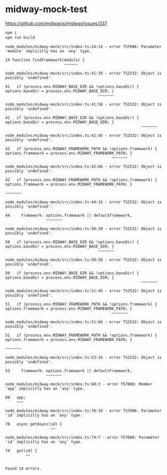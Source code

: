 # midway-mock-test

https://github.com/midwayjs/midway/issues/337

```bash
npm i
npm run build
```

```
node_modules/midway-mock/src/index.ts:24:24 - error TS7006: Parameter 'module' implicitly has an 'any' type.

24 function findFramework(module) {
                          ~~~~~~

node_modules/midway-mock/src/index.ts:41:39 - error TS2532: Object is possibly 'undefined'.

41   if (process.env.MIDWAY_BASE_DIR && !options.baseDir) { options.baseDir = process.env.MIDWAY_BASE_DIR; }
                                         ~~~~~~~

node_modules/midway-mock/src/index.ts:41:58 - error TS2532: Object is possibly 'undefined'.

41   if (process.env.MIDWAY_BASE_DIR && !options.baseDir) { options.baseDir = process.env.MIDWAY_BASE_DIR; }
                                                            ~~~~~~~

node_modules/midway-mock/src/index.ts:42:45 - error TS2532: Object is possibly 'undefined'.

42   if (process.env.MIDWAY_FRAMEWORK_PATH && !options.framework) { options.framework = process.env.MIDWAY_FRAMEWORK_PATH; }
                                               ~~~~~~~

node_modules/midway-mock/src/index.ts:42:66 - error TS2532: Object is possibly 'undefined'.

42   if (process.env.MIDWAY_FRAMEWORK_PATH && !options.framework) { options.framework = process.env.MIDWAY_FRAMEWORK_PATH; }
                                                                    ~~~~~~~

node_modules/midway-mock/src/index.ts:44:16 - error TS2532: Object is possibly 'undefined'.

44     framework: options.framework || defaultFramework,
                  ~~~~~~~

node_modules/midway-mock/src/index.ts:50:39 - error TS2532: Object is possibly 'undefined'.

50   if (process.env.MIDWAY_BASE_DIR && !options.baseDir) { options.baseDir = process.env.MIDWAY_BASE_DIR; }
                                         ~~~~~~~

node_modules/midway-mock/src/index.ts:50:58 - error TS2532: Object is possibly 'undefined'.

50   if (process.env.MIDWAY_BASE_DIR && !options.baseDir) { options.baseDir = process.env.MIDWAY_BASE_DIR; }
                                                            ~~~~~~~

node_modules/midway-mock/src/index.ts:51:45 - error TS2532: Object is possibly 'undefined'.

51   if (process.env.MIDWAY_FRAMEWORK_PATH && !options.framework) { options.framework = process.env.MIDWAY_FRAMEWORK_PATH; }
                                               ~~~~~~~

node_modules/midway-mock/src/index.ts:51:66 - error TS2532: Object is possibly 'undefined'.

51   if (process.env.MIDWAY_FRAMEWORK_PATH && !options.framework) { options.framework = process.env.MIDWAY_FRAMEWORK_PATH; }
                                                                    ~~~~~~~

node_modules/midway-mock/src/index.ts:53:16 - error TS2532: Object is possibly 'undefined'.

53     framework: options.framework || defaultFramework,
                  ~~~~~~~

node_modules/midway-mock/src/index.ts:60:3 - error TS7008: Member 'app' implicitly has an 'any' type.

60   app;
     ~~~

node_modules/midway-mock/src/index.ts:70:18 - error TS7006: Parameter 'id' implicitly has an 'any' type.

70   async getAsync(id) {
                    ~~

node_modules/midway-mock/src/index.ts:74:7 - error TS7006: Parameter 'id' implicitly has an 'any' type.

74   get(id) {
         ~~


Found 14 errors.
```

